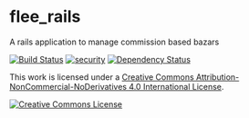 # flee_rails

A rails application to manage commission based bazars

[![Build Status](https://travis-ci.org/obfuscoder/flee_rails.svg?branch=master)](https://travis-ci.org/obfuscoder/flee_rails)
[![security](https://hakiri.io/github/obfuscoder/flee_rails/master.svg)](https://hakiri.io/github/obfuscoder/flee_rails/master)
[![Dependency Status](https://gemnasium.com/obfuscoder/flee_rails.svg)](https://gemnasium.com/obfuscoder/flee_rails)

This work is licensed under a [Creative Commons Attribution-NonCommercial-NoDerivatives 4.0 International License](http://creativecommons.org/licenses/by-nc-nd/4.0/).

[![Creative Commons License](https://i.creativecommons.org/l/by-nc-nd/4.0/88x31.png)](http://creativecommons.org/licenses/by-nc-nd/4.0/)
